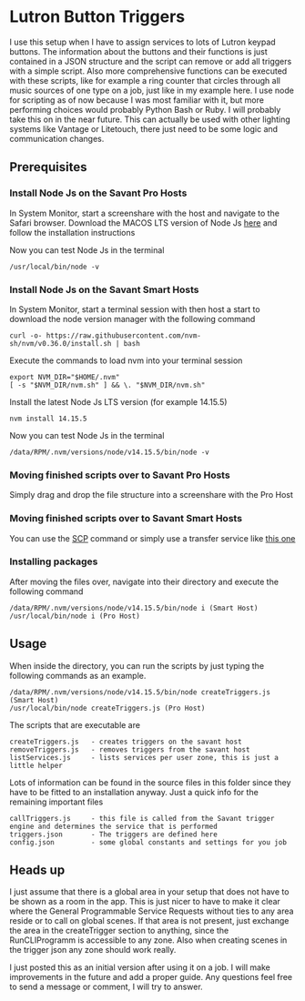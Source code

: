 # Lutron Button Triggers
I use this setup when I have to assign services to lots of Lutron keypad buttons.
The information about the buttons and their functions is just contained in a JSON structure and the script can remove or add all triggers with a simple script.
Also more comprehensive functions can be executed with these scripts, like for example a ring counter that circles through all music sources of one type on a job, just like in my example here.
I use node for scripting as of now because I was most familiar with it, but more performing choices would probably Python Bash or Ruby. I will probably take this on in the near future.
This can actually be used with other lighting systems like Vantage or Litetouch, there just need to be some logic and communication changes.

## Prerequisites

### Install Node Js on the Savant Pro Hosts

In System Monitor, start a screenshare with the host and navigate to the Safari browser.
Download the MACOS LTS version of Node Js <a href="https://nodejs.org/en/download/">here</a>  and follow the installation instructions

Now you can test Node Js in the terminal

    /usr/local/bin/node -v

### Install Node Js on the Savant Smart Hosts

In System Monitor, start a terminal session with then host a start to download the node version manager with the following command

    curl -o- https://raw.githubusercontent.com/nvm-sh/nvm/v0.36.0/install.sh | bash

Execute the commands to load nvm into your terminal session

    export NVM_DIR="$HOME/.nvm"
    [ -s "$NVM_DIR/nvm.sh" ] && \. "$NVM_DIR/nvm.sh"

Install the latest Node Js LTS version (for example 14.15.5)

    nvm install 14.15.5

Now you can test Node Js in the terminal

    /data/RPM/.nvm/versions/node/v14.15.5/bin/node -v

### Moving finished scripts over to Savant Pro Hosts

Simply drag and drop the file structure into a screenshare with the Pro Host

### Moving finished scripts over to Savant Smart Hosts

You can use the <a href="https://linuxize.com/post/how-to-use-scp-command-to-securely-transfer-files/">SCP</a> command or simply use a transfer service like <a href="https://transfer.sh/">this one</a>

### Installing packages

After moving the files over, navigate into their directory and execute the following command

    /data/RPM/.nvm/versions/node/v14.15.5/bin/node i (Smart Host)
    /usr/local/bin/node i (Pro Host)

## Usage

When inside the directory, you can run the scripts by just typing the following commands as an example.

    /data/RPM/.nvm/versions/node/v14.15.5/bin/node createTriggers.js (Smart Host)
    /usr/local/bin/node createTriggers.js (Pro Host)

The scripts that are executable are

    createTriggers.js   - creates triggers on the savant host
    removeTriggers.js   - removes triggers from the savant host
    listServices.js     - lists services per user zone, this is just a little helper

Lots of information can be found in the source files in this folder since they have to be fitted to an installation anyway.
Just a quick info for the remaining important files

    callTriggers.js     - this file is called from the Savant trigger engine and determines the service that is performed
    triggers.json       - The triggers are defined here
    config.json         - some global constants and settings for you job

## Heads up

I just assume that there is a global area in your setup that does not have to be shown as a room in the app. This is just nicer to have to make it clear where the General Programmable Service Requests without ties to any area reside or to call on global scenes. If that area is not present, just exchange the area in the createTrigger section to anything, since the RunCLIProgramm is accessible to any zone. Also when creating scenes in the trigger json any zone should work really.




I just posted this as an initial version after using it on a job. I will make improvements in the future and add a proper guide. Any questions feel free to send a message or comment, I will try to answer.